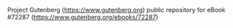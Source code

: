 Project Gutenberg (https://www.gutenberg.org) public repository
for eBook #72287 (https://www.gutenberg.org/ebooks/72287)
